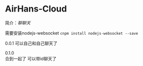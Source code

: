 # AirHans-Cloud
简介：*聊聊天*    
  

需要安装nodejs-websocket
`
cnpm install nodejs-websocket --save
`  

0.0.1
可以自己和自己聊天了  
  
0.1.0  
合到一起了
可以带id聊天了
